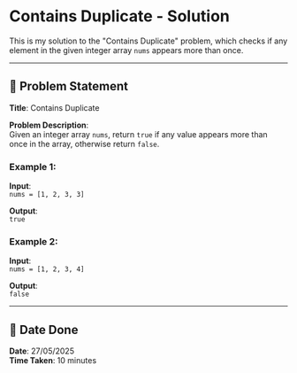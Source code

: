 # Contains Duplicate - Solution

This is my solution to the "Contains Duplicate" problem, which checks if any element in the given integer array `nums` appears more than once.

---

## 📌 Problem Statement

**Title**: Contains Duplicate

**Problem Description**:  
Given an integer array `nums`, return `true` if any value appears more than once in the array, otherwise return `false`.

### Example 1:
**Input**:  
`nums = [1, 2, 3, 3]`

**Output**:  
`true`

### Example 2:
**Input**:  
`nums = [1, 2, 3, 4]`

**Output**:  
`false`

---

## 📅 Date Done

**Date**: 27/05/2025  
**Time Taken**: 10 minutes